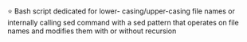 ⭐ Bash script dedicated for lower-
casing/upper-casing file names or internally calling 
sed command with a sed pattern that operates 
on file names and modifies them with or without 
recursion
